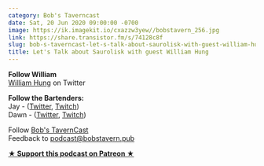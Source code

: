 ```yaml
---
category: Bob's Taverncast
date: Sat, 20 Jun 2020 09:00:00 -0700
image: https://ik.imagekit.io/cxazzw3yew//bobstavern_256.jpg
link: https://share.transistor.fm/s/74128c8f
slug: bob-s-taverncast-let-s-talk-about-saurolisk-with-guest-william-hung
title: Let's Talk about Saurolisk with guest William Hung
---
```


<p><strong>Follow William<br /></strong><a href="https://twitter.com/williamhunghs">William Hung</a> on Twitter</p><p><strong>Follow the Bartenders:<br /></strong>Jay - (<a href="https://twitter.com/kjaymiller">Twitter</a>, <a href="https://twitch.tv/kjaymiller">Twitch</a>)<br />Dawn - (<a href="https://twitter.com/dawniedk">Twitter</a>, <a href="https://twitch.tv/dragonriderdk">Twitch</a>)</p><p>Follow <a href="https://twitter.com/bobstavernhs">Bob's TavernCast</a><br />Feedback to <a href="mailto:podcast@bobstavern.pub">podcast@bobstavern.pub</a></p><p><strong><a href="http://patreon.bobstavern.pub" rel="payment" title="★ Support this podcast on Patreon ★">★ Support this podcast on Patreon ★</a></strong></p>